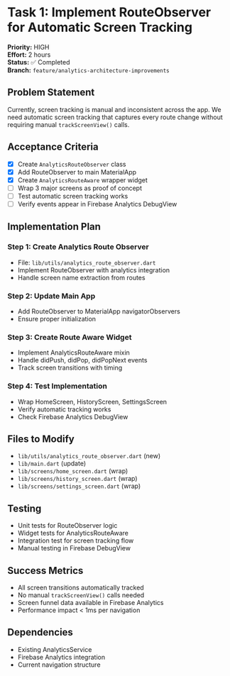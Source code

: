# Task 1: Implement RouteObserver for Automatic Screen Tracking

**Priority:** HIGH  
**Effort:** 2 hours  
**Status:** ✅ Completed  
**Branch:** `feature/analytics-architecture-improvements`

## Problem Statement

Currently, screen tracking is manual and inconsistent across the app. We need automatic screen tracking that captures every route change without requiring manual `trackScreenView()` calls.

## Acceptance Criteria

- [x] Create `AnalyticsRouteObserver` class
- [x] Add RouteObserver to main MaterialApp
- [x] Create `AnalyticsRouteAware` wrapper widget
- [ ] Wrap 3 major screens as proof of concept
- [ ] Test automatic screen tracking works
- [ ] Verify events appear in Firebase Analytics DebugView

## Implementation Plan

### Step 1: Create Analytics Route Observer
- File: `lib/utils/analytics_route_observer.dart`
- Implement RouteObserver with analytics integration
- Handle screen name extraction from routes

### Step 2: Update Main App
- Add RouteObserver to MaterialApp navigatorObservers
- Ensure proper initialization

### Step 3: Create Route Aware Widget
- Implement AnalyticsRouteAware mixin
- Handle didPush, didPop, didPopNext events
- Track screen transitions with timing

### Step 4: Test Implementation
- Wrap HomeScreen, HistoryScreen, SettingsScreen
- Verify automatic tracking works
- Check Firebase Analytics DebugView

## Files to Modify

- `lib/utils/analytics_route_observer.dart` (new)
- `lib/main.dart` (update)
- `lib/screens/home_screen.dart` (wrap)
- `lib/screens/history_screen.dart` (wrap) 
- `lib/screens/settings_screen.dart` (wrap)

## Testing

- Unit tests for RouteObserver logic
- Widget tests for AnalyticsRouteAware
- Integration test for screen tracking flow
- Manual testing in Firebase DebugView

## Success Metrics

- All screen transitions automatically tracked
- No manual `trackScreenView()` calls needed
- Screen funnel data available in Firebase Analytics
- Performance impact < 1ms per navigation

## Dependencies

- Existing AnalyticsService
- Firebase Analytics integration
- Current navigation structure 